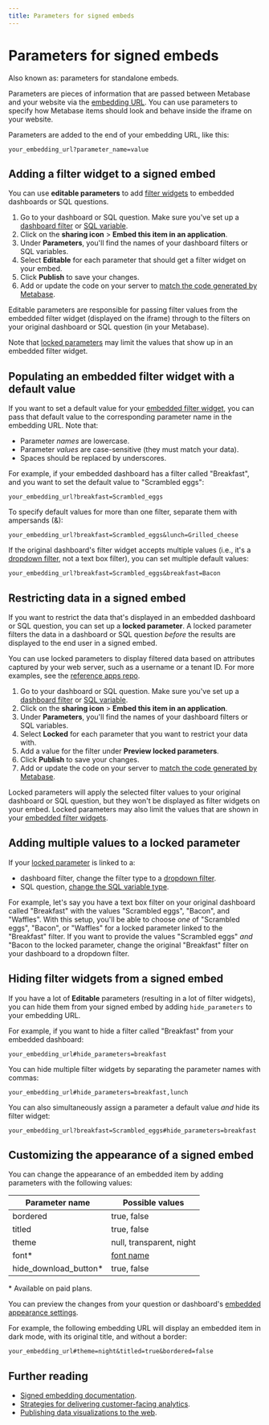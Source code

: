 ```yaml
---
title: Parameters for signed embeds
---
```


# Parameters for signed embeds

Also known as: parameters for standalone embeds.

Parameters are pieces of information that are passed between Metabase and your website via the [embedding URL](./signed-embedding.md#adding-the-embedding-url-to-your-website). You can use parameters to specify how Metabase items should look and behave inside the iframe on your website.

Parameters are added to the end of your embedding URL, like this:

```
your_embedding_url?parameter_name=value
```

## Adding a filter widget to a signed embed

You can use **editable parameters** to add [filter widgets](https://www.metabase.com/glossary/filter_widget) to embedded dashboards or SQL questions.

1. Go to your dashboard or SQL question. Make sure you've set up a [dashboard filter](../dashboards/filters.md) or [SQL variable](../questions/native-editor/sql-parameters.md).
2. Click on the **sharing icon** > **Embed this item in an application**.
3. Under **Parameters**, you'll find the names of your dashboard filters or SQL variables.
4. Select **Editable** for each parameter that should get a filter widget on your embed.
5. Click **Publish** to save your changes.
6. Add or update the code on your server to [match the code generated by Metabase](./signed-embedding.md#previewing-the-server-code-for-an-embed).

Editable parameters are responsible for passing filter values from the embedded filter widget (displayed on the iframe) through to the filters on your original dashboard or SQL question (in your Metabase).

Note that [locked parameters](#restricting-data-in-a-signed-embed) may limit the values that show up in an embedded filter widget.

## Populating an embedded filter widget with a default value

If you want to set a default value for your [embedded filter widget](#adding-a-filter-widget-to-a-signed-embed), you can pass that default value to the corresponding parameter name in the embedding URL. Note that:

- Parameter _names_ are lowercase.
- Parameter _values_ are case-sensitive (they must match your data).
- Spaces should be replaced by underscores.

For example, if your embedded dashboard has a filter called "Breakfast", and you want to set the default value to "Scrambled eggs":

```
your_embedding_url?breakfast=Scrambled_eggs
```

To specify default values for more than one filter, separate them with ampersands (&):

```
your_embedding_url?breakfast=Scrambled_eggs&lunch=Grilled_cheese
```

If the original dashboard's filter widget accepts multiple values (i.e., it's a [dropdown filter](../dashboards/filters.md#choosing-between-a-dropdown-or-autocomplete-for-your-filter), not a text box filter), you can set multiple default values:

```
your_embedding_url?breakfast=Scrambled_eggs&breakfast=Bacon
```

## Restricting data in a signed embed

If you want to restrict the data that's displayed in an embedded dashboard or SQL question, you can set up a **locked parameter**. A locked parameter filters the data in a dashboard or SQL question _before_ the results are displayed to the end user in a signed embed.

You can use locked parameters to display filtered data based on attributes captured by your web server, such as a username or a tenant ID. For more examples, see the [reference apps repo](https://github.com/metabase/embedding-reference-apps).

1. Go to your dashboard or SQL question. Make sure you've set up a [dashboard filter](../dashboards/filters.md) or [SQL variable](../questions/native-editor/sql-parameters.md).
2. Click on the **sharing icon** > **Embed this item in an application**.
3. Under **Parameters**, you'll find the names of your dashboard filters or SQL variables.
4. Select **Locked** for each parameter that you want to restrict your data with.
5. Add a value for the filter under **Preview locked parameters**.
6. Click **Publish** to save your changes.
7. Add or update the code on your server to [match the code generated by Metabase](./signed-embedding.md#previewing-the-server-code-for-an-embed).

Locked parameters will apply the selected filter values to your original dashboard or SQL question, but they won't be displayed as filter widgets on your embed. Locked parameters may also limit the values that are shown in your [embedded filter widgets](#adding-a-filter-widget-to-a-signed-embed).

## Adding multiple values to a locked parameter

If your [locked parameter](#restricting-data-in-a-signed-embed) is linked to a:

- dashboard filter, change the filter type to a [dropdown filter](../dashboards/filters.md#choosing-between-a-dropdown-or-autocomplete-for-your-filter). 
- SQL question, [change the SQL variable type](/docs/latest/questions/native-editor/sql-parameters.md#filter-widget-with-dropdown-menu-and-search).

For example, let's say you have a text box filter on your original dashboard called "Breakfast" with the values "Scrambled eggs", "Bacon", and "Waffles". With this setup, you'll be able to choose _one_ of "Scrambled eggs", "Bacon", or "Waffles" for a locked parameter linked to the "Breakfast" filter. If you want to provide the values "Scrambled eggs" _and_ "Bacon to the locked parameter, change the original "Breakfast" filter on your dashboard to a dropdown filter.

## Hiding filter widgets from a signed embed

If you have a lot of **Editable** parameters (resulting in a lot of filter widgets), you can hide them from your signed embed by adding `hide_parameters` to your embedding URL. 

For example, if you want to hide a filter called "Breakfast" from your embedded dashboard:

```
your_embedding_url#hide_parameters=breakfast
```

You can hide multiple filter widgets by separating the parameter names with commas:

```
your_embedding_url#hide_parameters=breakfast,lunch
```

You can also simultaneously assign a parameter a default value _and_ hide its filter widget:

```
your_embedding_url?breakfast=Scrambled_eggs#hide_parameters=breakfast
```

## Customizing the appearance of a signed embed

You can change the appearance of an embedded item by adding parameters with the following values:

| Parameter name         | Possible values                               |
| ---------------------- | --------------------------------------------- |
| bordered               | true, false                                   |
| titled                 | true, false                                   |
| theme                  | null, transparent, night                      |
| font\*                 | [font name](../configuring-metabase/fonts.md) |
| hide_download_button\* | true, false                                   |

\* Available on paid plans.

You can preview the changes from your question or dashboard's [embedded appearance settings](./signed-embedding.md#customizing-the-appearance-of-signed-embeds).

For example, the following embedding URL will display an embedded item in dark mode, with its original title, and without a border:

```
your_embedding_url#theme=night&titled=true&bordered=false
```

## Further reading

- [Signed embedding documentation](./signed-embedding.md).
- [Strategies for delivering customer-facing analytics](https://www.metabase.com/learn/embedding/embedding-overview).
- [Publishing data visualizations to the web](https://www.metabase.com/learn/embedding/embedding-charts-and-dashboards).

